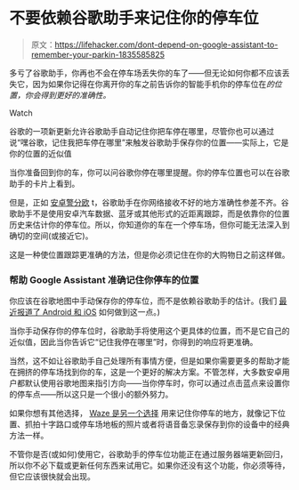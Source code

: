 # 不要依赖谷歌助手来记住你的停车位

> 原文：<https://lifehacker.com/dont-depend-on-google-assistant-to-remember-your-parkin-1835585825>

多亏了谷歌助手，你再也不会在停车场丢失你的车了——但无论如何你都不应该丢失它，因为如果你记得在你离开你的车之前告诉你的智能手机你的停车位在*的位置，你会得到更好的准确性。* 

Watch

谷歌的一项新更新允许谷歌助手自动记住你把车停在哪里，尽管你也可以通过说“嘿谷歌，记住我把车停在哪里”来触发谷歌助手保存你的位置——实际上，它是你的位置的近似值

当你准备回到你的车，你可以问谷歌你停在哪里提醒。你的停车位置也可以在谷歌助手的卡片上看到。

但是，正如 [安卓警分欧](https://www.androidpolice.com/2019/06/15/google-assistant-can-automatically-remember-where-youve-parked-for-you/) t，谷歌助手在你网络接收不好的地方准确性参差不齐。谷歌助手不是使用安卓汽车数据、蓝牙或其他形式的近距离跟踪，而是依靠你的位置历史来估计你的停车位。所以，你知道你的车在一个停车场，但你可能无法深入到确切的空间(或接近它)。

这是一种使位置跟踪更准确的方法，但是你必须记住在你的大购物日之前这样做。

### 帮助 Google Assistant 准确记住你停车的位置

你应该在谷歌地图中手动保存你的停车位，而不是依赖谷歌助手的估计。(我们 [最近报道了 Android 和 iOS](https://lifehacker.com/make-google-remember-your-parking-spot-for-you-1834839413) 如何做到这一点。)

当你手动保存你的停车位时，谷歌助手将使用这个更具体的位置，而不是它自己的近似值，因此当你告诉它“记住我停在哪里”时，你得到的响应将更准确。

当然，这不如让谷歌助手自己处理所有事情方便，但是如果你需要更多的帮助才能在拥挤的停车场找到你的车，这是一个更好的解决方案。不管怎样，大多数安卓用户都默认使用谷歌地图来指引方向——当你停车时，你可以通过点击蓝点来设置你的停车点——所以这只是一个很小的额外努力。

如果你想有其他选择， [Waze 是另一个选择](https://lifehacker.com/try-these-waze-specific-google-assistant-commands-on-an-1835377373) 用来记住你停车的地方，就像记下位置、抓拍十字路口或停车场地板的照片或者将语音备忘录保存到你的设备中的经典方法一样。

不管你是否(或如何)使用它，谷歌助手的停车位功能正在通过服务器端更新回归，所以你不必下载或更新任何东西来试用它。如果你还没有这个功能，你必须等待，但它应该很快就会出现。